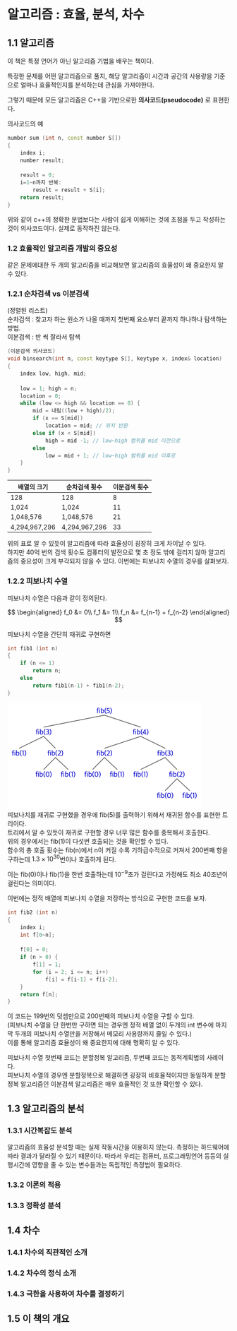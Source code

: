 # 알고리즘 : 효율, 분석, 차수
## 1.1 알고리즘
이 책은 특정 언어가 아닌 알고리즘 기법을 배우는 책이다.

특정한 문제를 어떤 알고리즘으로 풀지, 해당 알고리즘이 시간과 공간의 사용량을 기준으로 얼마나 효율적인지를 분석하는데 관심을 가져야한다.

그렇기 때문에 모든 알고리즘은 C++을 기반으로한 **의사코드(pseudocode)** 로 표현한다.

의사코드의 예
~~~cpp
number sum (int n, const number S[])
{
    index i;
    number result;

    result = 0;
    i=1~n까지 반복:
        result = result + S[i];
    return result;
}
~~~
위와 같이 c++의 정확한 문법보다는 사람이 쉽게 이해하는 것에 초점을 두고 작성하는 것이 의사코드이다. 실제로 동작하진 않는다.
### 1.2 효율적인 알고리즘 개발의 중요성
같은 문제에대한 두 개의 알고리즘을 비교해보면 알고리즘의 효율성이 왜 중요한지 알 수 있다.
### 1.2.1 순차검색 vs 이분검색
(정렬된 리스트)  
순차검색 : 찾고자 하는 원소가 나올 때까지 첫번째 요소부터 끝까지 하나하나 탐색하는 방법.  
이분검색 : 반 씩 잘라서 탐색
~~~cpp
(이분검색 의사코드)
void binsearch(int n, const keytype S[], keytype x, index& location)
{
    index low, high, mid;

    low = 1; high = n;
    location = 0;
    while (low <= high && location == 0) {
        mid = 내림((low + high)/2);
        if (x == S[mid])
            location = mid; // 위치 반환
        else if (x < S[mid])
            high = mid -1; // low~high 범위를 mid 이전으로
        else
            low = mid + 1; // low~high 범위를 mid 이후로
    }
}
~~~
|배열의 크기|순차검색 횟수|이분검색 횟수|
|---|---|---|
|128|128|8|
|1,024|1,024|11|
|1,048,576|1,048,576|21|
|4,294,967,296|4,294,967,296|33|  

위의 표로 알 수 있듯이 알고리즘에 따라 효율성이 굉장히 크게 차이날 수 있다.  
하지만 40억 번의 검색 횟수도 컴퓨터의 발전으로 몇 초 정도 밖에 걸리지 않아 알고리즘의 중요성이 크게 부각되지 않을 수 있다. 이번에는 피보나치 수열의 경우를 살펴보자.
### 1.2.2 피보나치 수열
피보나치 수열은 다음과 같이 정의된다.
<div align="center">

$$
\begin{aligned}
f_0 &= 0\\
f_1 &= 1\\
f_n &= f_{n-1} + f_{n-2}
\end{aligned}
$$

</div>
피보나치 수열을 간단히 재귀로 구현하면

~~~cpp
int fib1 (int n)
{
    if (n <= 1)
        return n;
    else
        return fib1(n-1) + fib1(n-2);
}
~~~
![다섯번째 피보나치 항](./images/피보나치예시.png)  
피보나치를 재귀로 구현했을 경우에 fib(5)를 출력하기 위해서 재귀된 함수를 표현한 트리이다.  
트리에서 알 수 있듯이 재귀로 구현할 경우 너무 많은 함수를 중복해서 호출한다.  
위의 경우에서는 fib(1)이 다섯번 호출되는 것을 확인할 수 있다.  
함수의 총 호출 횟수는 fib(n)에서 n이 커질 수록 기하급수적으로 커져서 200번째 항을 구하는데 $1.3\times10^{30}$번이나 호출하게 된다.

이는 fib(0)이나 fib(1)을 한번 호출하는데 $10^{-9}$초가 걸린다고 가정해도 최소 40조년이 걸린다는 의미이다.

이번에는 정적 배열에 피보나치 수열을 저장하는 방식으로 구현한 코드를 보자.
~~~cpp
int fib2 (int n)
{
    index i;
    int f[0~n];

    f[0] = 0;
    if (n > 0) {
        f[1] = 1;
        for (i = 2; i <= n; i++)
            f[i] = f[i-1] + f[i-2];
    }
    return f[n];
}
~~~
이 코드는 199번의 덧셈만으로 200번째의 피보나치 수열을 구할 수 있다.  
(피보나치 수열을 단 한번만 구하면 되는 경우엔 정적 배열 없이 두개의 int 변수에 마지막 두개의 피보나치 수열만을 저장해서 메모리 사용량까지 줄일 수 있다.)  
이를 통해 알고리즘 효율성이 왜 중요한지에 대해 명확히 알 수 있다.

피보나치 수열 첫번째 코드는 분할정복 알고리즘, 두번째 코드는 동적계획법의 사례이다.  
피보나치 수열의 경우엔 분할정복으로 해결하면 굉장히 비효율적이지만 동일하게 분할정복 알고리즘인 이분검색 알고리즘은 매우 효율적인 것 또한 확인할 수 있다.
## 1.3 알고리즘의 분석
### 1.3.1 시간복잡도 분석
알고리즘의 효율성 분석할 때는 실제 작동시간을 이용하지 않는다. 측정하는 하드웨어에 따라 결과가 달라질 수 있기 때문이다. 따라서 우리는 컴퓨터, 프로그래밍언어 등등의 실행시간에 영향을 줄 수 있는 변수들과는 독립적인 측정법이 필요하다.
### 1.3.2 이론의 적용
### 1.3.3 정확성 분석
## 1.4 차수
### 1.4.1 차수의 직관적인 소개
### 1.4.2 차수의 정식 소개
### 1.4.3 극한을 사용하여 차수를 결정하기
## 1.5 이 책의 개요